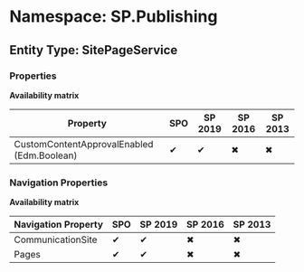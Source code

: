 # Namespace: SP.Publishing

## Entity Type: SitePageService

### Properties

**Availability matrix**

Property | SPO | SP 2019 | SP 2016 | SP 2013
----------|-----|---------|---------|--------
CustomContentApprovalEnabled (Edm.Boolean) | ✔ | ✔ | ✖ | ✖

### Navigation Properties

**Availability matrix**

Navigation Property | SPO | SP 2019 | SP 2016 | SP 2013
----------|-----|---------|---------|--------
CommunicationSite | ✔ | ✔ | ✖ | ✖
Pages | ✔ | ✔ | ✖ | ✖

